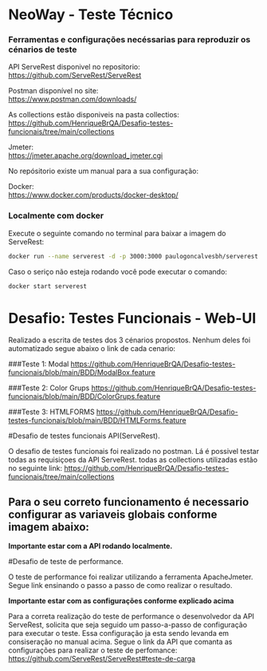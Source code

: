 # NeoWay - Teste Técnico  

### Ferramentas e configurações necéssarias para reproduzir os cénarios de teste

API ServeRest disponivel no repositorio:
https://github.com/ServeRest/ServeRest

Postman disponível no site:   
https://www.postman.com/downloads/

As collections estão disponiveis na pasta collectios:
https://github.com/HenriqueBrQA/Desafio-testes-funcionais/tree/main/collections

Jmeter:      
https://jmeter.apache.org/download_jmeter.cgi

No repósitorio existe um manual para a sua configuração:

Docker:   
https://www.docker.com/products/docker-desktop/


### Localmente com docker

Execute o seguinte comando no terminal para baixar a imagem do ServeRest:

```sh
docker run --name serverest -d -p 3000:3000 paulogoncalvesbh/serverest:latest
```

Caso o seriço não esteja rodando você pode executar o comando:
```sh
docker start serverest
```

# Desafio: Testes Funcionais - Web-UI

Realizado a escrita de testes dos 3 cénarios propostos. Nenhum deles foi automatizado segue abaixo o link de cada cenario:

###Teste 1: Modal
https://github.com/HenriqueBrQA/Desafio-testes-funcionais/blob/main/BDD/ModalBox.feature

###Teste 2: Color Grups
https://github.com/HenriqueBrQA/Desafio-testes-funcionais/blob/main/BDD/ColorGrups.feature

###Teste 3: HTMLFORMS
https://github.com/HenriqueBrQA/Desafio-testes-funcionais/blob/main/BDD/HTMLForms.feature

#Desafio de testes funcionais API(ServeRest).

O desafio de testes funcionais foi realizado no postman. Lá é possivel testar todas as requisiçoes da API ServeRest. todas as collections utilizadas estão no seguinte link:
 https://github.com/HenriqueBrQA/Desafio-testes-funcionais/tree/main/collections

 ## Para o seu correto funcionamento é necessario configurar as variaveis globais conforme imagem abaixo:

 **Importante estar com a API rodando localmente.**

#Desafio de teste de performance.

O teste de performance foi realizar utilizando a ferramenta ApacheJmeter. Segue link ensinando o passo a passo de como realizar o resultado.

 **Importante estar com as configurações conforme explicado acima**

 Para a correta realização do teste de performance o desenvolvedor da API ServeRest, solicita que seja seguido um passo-a-passo de configuração para executar o teste. Essa configuração ja esta sendo levanda em consiseração no manual acima. Segue o link da API que comanta as configurações para realizar o teste de perfomance:
 https://github.com/ServeRest/ServeRest#teste-de-carga

